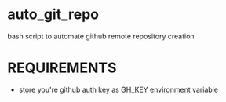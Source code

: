 # auto_git_repo
bash script to automate github remote repository creation

# REQUIREMENTS

  - store you're github auth key as GH_KEY environment variable
